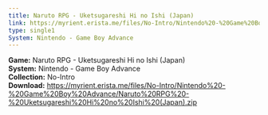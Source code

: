 ```yaml
---
title: Naruto RPG - Uketsugareshi Hi no Ishi (Japan)
link: https://myrient.erista.me/files/No-Intro/Nintendo%20-%20Game%20Boy%20Advance/Naruto%20RPG%20-%20Uketsugareshi%20Hi%20no%20Ishi%20(Japan).zip
type: single1
System: Nintendo - Game Boy Advance
---
```

<b>Game:</b> Naruto RPG - Uketsugareshi Hi no Ishi (Japan)<br>
<b>System:</b> Nintendo - Game Boy Advance<br>
<b>Collection:</b> No-Intro<br>
<b>Download:</b> https://myrient.erista.me/files/No-Intro/Nintendo%20-%20Game%20Boy%20Advance/Naruto%20RPG%20-%20Uketsugareshi%20Hi%20no%20Ishi%20(Japan).zip